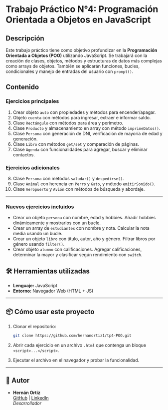 # Trabajo Práctico N°4: Programación Orientada a Objetos en JavaScript

## Descripción

Este trabajo práctico tiene como objetivo profundizar en la **Programación Orientada a Objetos (POO)** utilizando JavaScript. Se trabajará con la creación de clases, objetos, métodos y estructuras de datos más complejas como arrays de objetos. También se aplicarán funciones, bucles, condicionales y manejo de entradas del usuario con `prompt()`.

## Contenido

### Ejercicios principales

1. Crear objeto `auto` con propiedades y métodos para encender/apagar.  
2. Objeto `cuenta` con métodos para ingresar, extraer e informar saldo.  
3. Clase `Rectángulo` con métodos para área y perímetro.  
4. Clase `Producto` y almacenamiento en array con método `imprimeDatos()`.  
5. Clase `Persona` con generación de DNI, verificación de mayoría de edad y generación.  
6. Clase `Libro` con métodos `get/set` y comparación de páginas.  
7. Clase `Agenda` con funcionalidades para agregar, buscar y eliminar contactos.

### Ejercicios adicionales

8. Clase `Persona` con métodos `saludar()` y `despedirse()`.  
9. Clase `Animal` con herencia en `Perro` y `Gato`, y método `emitirSonido()`.  
10. Clase `Aeropuerto` y `Avión` con métodos de búsqueda y abordaje.

---

### Nuevos ejercicios incluidos

- Crear un objeto `persona` con nombre, edad y hobbies. Añadir hobbies dinámicamente y mostrarlos con un bucle.
- Crear un array de `estudiantes` con nombre y nota. Calcular la nota media usando un bucle.
- Crear un objeto `libro` con título, autor, año y género. Filtrar libros por género usando `filter()`.
- Crear objeto `alumno` con calificaciones. Agregar calificaciones, determinar la mayor y clasificar según rendimiento con `switch`.

## 🛠️ Herramientas utilizadas

- **Lenguaje:** JavaScript  
- **Entorno:** Navegador Web (HTML + JS)  

---

## 📦 Cómo usar este proyecto
1. Clonar el repositorio:

   ```bash
   git clone https://github.com/hernanortiz1/tp4-POO.git
   ```
2. Abrir cada ejercicio en un archivo `.html` que contenga un bloque `<script>...</script>`.

3. Ejecutar el archivo en el navegador y probar la funcionalidad.

---

## 👤 Autor

- **Hernán Ortiz**  
  [GitHub](https://github.com/hernanortiz1) | [LinkedIn](https://www.linkedin.com/in/hern%C3%A1n-ortiz/)  
  *Desarrollador*
